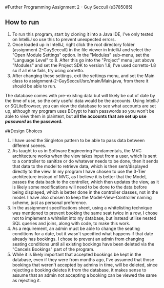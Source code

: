 #Further Programming Assignment 2 - Guy Seccull (s3785085)

## How to run
1. To run this program, start by cloning it into a Java IDE, I've only tested on IntelliJ so use this to prevent 
   unexpected errors.
2. Once loaded up in IntelliJ, right click the root directory folder (assignment-2-GuySeccull) in the file viewer in 
   IntelliJ and select the "Open Module Settings" option. In the "Modules" sub-menu, set the "Language Level" to 8. 
   After this go into the "Project" menu just above "Modules" and set the Project SDK to version 1.8, I've used 
   corretto-1.8 so if all else fails, try using corretto.
4. After changing these settings, exit the settings menu, and set the Main class to 
   assignment-2-GuySeccull/src/main/Main.java, from there it should be able to run. 

The database comes with pre-existing data but will likely be out of date by the time of use, so the only useful data would be the accounts. 
Using IntelliJ or SQLiteBrowser, you can view the database to see what accounts are set up, although my program uses
BCrypt to hash passwords so you won't be able to view them in plaintext, but <b>all the accounts that are set up
use <i>password</i> as the password.</b>

##Design Choices
1. I have used the Singleton pattern to be able to pass data between different scenes.
2. As taught to us in Software Engineering Fundamentals, the MVC architecture works when the view takes input from a 
   user, which is sent to a controller to sanitize or do whatever needs to be done, then it sends that data to the 
   model to retrieve data, which is then sent/displayed directly to the view. In my program I have chosen to use the 
   3-Tier architecture instead of MVC, as I believe it is better that the Model, passes the data back to the controller,
   which then updates the view, as it is likely some modifications will need to be done to the data before being 
   displayed, which is better done in the controller classes, not in the model. I have also chosen to keep the 
   Model-View-Controller naming scheme, just as personal preference.
3. In the assignment specifications sheet, using a whitelisting technique was mentioned to prevent booking the same seat
   twice in a row, I chose not to implement a whitelist into my database, but instead utilise nested SQL queries and 
   joins, along with code, to make this work.
4. As a requirement, an admin must be able to change the seating conditions for a date, but it wasn't specified what 
   happens if that date already has bookings. I chose to prevent an admin from changing seating conditions until all 
   existing bookings have been deleted via the "Cancels Bookings" part of the program.
5. While it is likely important that accepted bookings be kept in the database, even if they were from months ago, I've
   assumed that those bookings that weren't accepted by admins in time, will be deleted, since rejecting a booking 
   deletes it from the database, it makes sense to assume that an admin not accepting a booking can be viewed the same 
   as rejecting it.
   